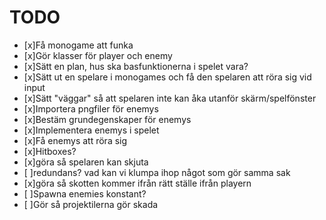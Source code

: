 # TODO
- [x]Få monogame att funka
- [x]Gör klasser för player och enemy
- [x]Sätt en plan, hus ska basfunktionerna i spelet vara? 
- [x]Sätt ut en spelare i monogames och få den spelaren att röra sig vid input
- [x]Sätt "väggar" så att spelaren inte kan åka utanför skärm/spelfönster
- [x]Importera pngfiler för enemys
- [x]Bestäm grundegenskaper för enemys
- [x]Implementera enemys i spelet
- [x]Få enemys att röra sig
- [x]Hitboxes?   
- [x]göra så spelaren kan skjuta
- [ ]redundans? vad kan vi klumpa ihop något som gör samma sak
- [x]göra så skotten kommer ifrån rätt ställe ifrån playern
- [ ]Spawna enemies konstant? 
- [ ]Gör så projektilerna gör skada 